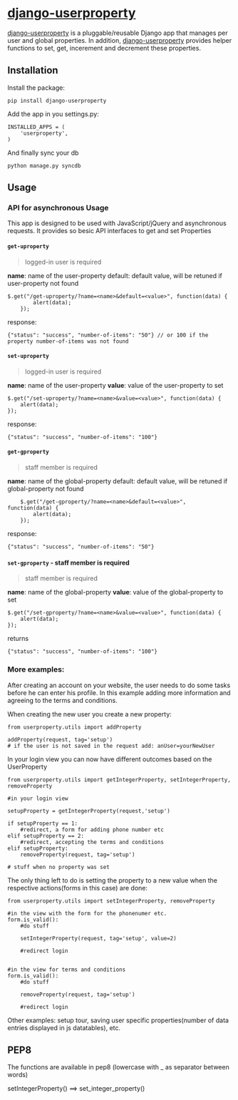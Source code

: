 # [django-userproperty](https://github.com/arteria/django-userproperty)

[django-userproperty](https://github.com/arteria/django-userproperty) is a pluggable/reusable Django app that manages per user and global properties. In addition,
[django-userproperty](https://github.com/arteria/django-userproperty) provides helper functions to set, get, incerement and decrement these properties.



## Installation

Install the package:

    pip install django-userproperty

Add the app in you settings.py:

    INSTALLED_APPS = (
        'userproperty',
    )

And finally sync your db

    python manage.py syncdb

## Usage

### API for asynchronous Usage

This app is designed to be used with JavaScript/jQuery and asynchronous requests. It provides so besic API interfaces to get and set Properties

#### `get-uproperty`

> logged-in user is required

**name**: name of the user-property
default: default value, will be retuned if user-property not found

    $.get("/get-uproperty/?name=<name>&default=<value>", function(data) {
            alert(data);
        });

response:

    {"status": "success", "number-of-items": "50"} // or 100 if the property number-of-items was not found

#### `set-uproperty`

> logged-in user is required

**name**: name of the user-property
**value**: value of the user-property to set

    $.get("/set-uproperty/?name=<name>&value=<value>", function(data) {
        alert(data);
    });

response:

    {"status": "success", "number-of-items": "100"}

#### `get-gproperty`

> staff member is required

**name**: name of the global-property
default: default value, will be retuned if global-property not found

        $.get("/get-gproperty/?name=<name>&default=<value>", function(data) {
            alert(data);
        });

response:

    {"status": "success", "number-of-items": "50"}

#### `set-gproperty` - staff member is required

> staff member is required

**name**: name of the global-property
**value**: value of the global-property to set

    $.get("/set-gproperty/?name=<name>&value=<value>", function(data) {
        alert(data);
    });

returns

    {"status": "success", "number-of-items": "100"}


### More examples:

After creating an account on your website, the user needs to do some tasks before he can enter his profile. In this example adding more information and agreeing to the terms and conditions.

When creating the new user you create a new property:

    from userproperty.utils import addProperty

    addProperty(request, tag='setup')
    # if the user is not saved in the request add: anUser=yourNewUser

In your login view you can now have different outcomes based on the UserProperty

    from userproperty.utils import getIntegerProperty, setIntegerProperty, removeProperty

    #in your login view

    setupProperty = getIntegerProperty(request,'setup')

    if setupProperty == 1:
        #redirect, a form for adding phone number etc
    elif setupProperty == 2:
        #redirect, accepting the terms and conditions
    elif setupProperty:
        removeProperty(request, tag='setup')

    # stuff when no property was set

The only thing left to do is setting the property to a new value when the respective actions(forms in this case) are done:

    from userproperty.utils import setIntegerProperty, removeProperty

    #in the view with the form for the phonenumer etc.
    form.is_valid():
        #do stuff

        setIntegerProperty(request, tag='setup', value=2)

        #redirect login


    #in the view for terms and conditions
    form.is_valid():
        #do stuff

        removeProperty(request, tag='setup')

        #redirect login

Other examples: setup tour, saving user specific properties(number of data entries displayed in js datatables), etc.

## PEP8

The functions are available in pep8 (lowercase with _ as separator between words)

setIntegerProperty() ==> set_integer_property()
